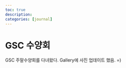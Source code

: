 ```yaml
---
toc: true
description:
categories: [journal]
---
```

# GSC 수양회

GSC 주말수양회를 다녀왔다.
Gallery에 사진 업데이트 했음. =)
